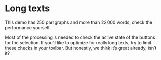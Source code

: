 # Long texts

This demo has 250 paragraphs and more than 22,000 words, check the performance yourself.

Most of the processing is needed to check the active state of the buttons for the selection. If you’d like to optimize for really long texts, try to limit these checks in your toolbar. But honestly, we think it’s great already, isn’t it?

<tiptap-demo name="Examples/Book"></tiptap-demo>
